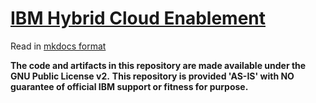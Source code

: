 # [IBM Hybrid Cloud Enablement](https://ibm-apiconnect.github.io/apic-hybrid-cloud-enablement/)

Read in [mkdocs format](https://ibm-apiconnect.github.io/apic-hybrid-cloud-enablement/)


**The code and artifacts in this repository are made available under the GNU Public License v2.**
**This repository is provided 'AS-IS' with NO guarantee of official IBM support or fitness for purpose.**